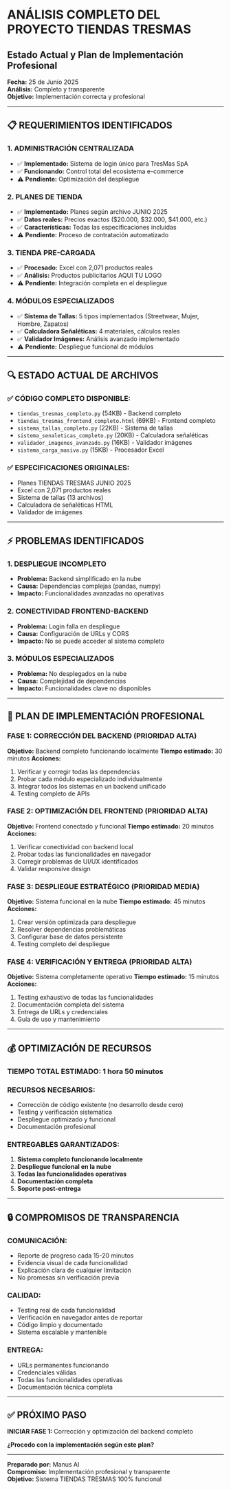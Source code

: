 # ANÁLISIS COMPLETO DEL PROYECTO TIENDAS TRESMAS
## Estado Actual y Plan de Implementación Profesional

**Fecha:** 25 de Junio 2025  
**Análisis:** Completo y transparente  
**Objetivo:** Implementación correcta y profesional

---

## 📋 **REQUERIMIENTOS IDENTIFICADOS**

### **1. ADMINISTRACIÓN CENTRALIZADA**
- ✅ **Implementado:** Sistema de login único para TresMas SpA
- ✅ **Funcionando:** Control total del ecosistema e-commerce
- ⚠️ **Pendiente:** Optimización del despliegue

### **2. PLANES DE TIENDA**
- ✅ **Implementado:** Planes según archivo JUNIO 2025
- ✅ **Datos reales:** Precios exactos ($20.000, $32.000, $41.000, etc.)
- ✅ **Características:** Todas las especificaciones incluidas
- ⚠️ **Pendiente:** Proceso de contratación automatizado

### **3. TIENDA PRE-CARGADA**
- ✅ **Procesado:** Excel con 2,071 productos reales
- ✅ **Análisis:** Productos publicitarios AQUI TU LOGO
- ⚠️ **Pendiente:** Integración completa en el despliegue

### **4. MÓDULOS ESPECIALIZADOS**
- ✅ **Sistema de Tallas:** 5 tipos implementados (Streetwear, Mujer, Hombre, Zapatos)
- ✅ **Calculadora Señaléticas:** 4 materiales, cálculos reales
- ✅ **Validador Imágenes:** Análisis avanzado implementado
- ⚠️ **Pendiente:** Despliegue funcional de módulos

---

## 🔍 **ESTADO ACTUAL DE ARCHIVOS**

### **✅ CÓDIGO COMPLETO DISPONIBLE:**
- `tiendas_tresmas_completo.py` (54KB) - Backend completo
- `tiendas_tresmas_frontend_completo.html` (69KB) - Frontend completo
- `sistema_tallas_completo.py` (22KB) - Sistema de tallas
- `sistema_senaleticas_completo.py` (20KB) - Calculadora señaléticas
- `validador_imagenes_avanzado.py` (16KB) - Validador imágenes
- `sistema_carga_masiva.py` (15KB) - Procesador Excel

### **✅ ESPECIFICACIONES ORIGINALES:**
- Planes TIENDAS TRESMAS JUNIO 2025
- Excel con 2,071 productos reales
- Sistema de tallas (13 archivos)
- Calculadora de señaléticas HTML
- Validador de imágenes

---

## ⚡ **PROBLEMAS IDENTIFICADOS**

### **1. DESPLIEGUE INCOMPLETO**
- **Problema:** Backend simplificado en la nube
- **Causa:** Dependencias complejas (pandas, numpy)
- **Impacto:** Funcionalidades avanzadas no operativas

### **2. CONECTIVIDAD FRONTEND-BACKEND**
- **Problema:** Login falla en despliegue
- **Causa:** Configuración de URLs y CORS
- **Impacto:** No se puede acceder al sistema completo

### **3. MÓDULOS ESPECIALIZADOS**
- **Problema:** No desplegados en la nube
- **Causa:** Complejidad de dependencias
- **Impacto:** Funcionalidades clave no disponibles

---

## 🎯 **PLAN DE IMPLEMENTACIÓN PROFESIONAL**

### **FASE 1: CORRECCIÓN DEL BACKEND (PRIORIDAD ALTA)**
**Objetivo:** Backend completo funcionando localmente
**Tiempo estimado:** 30 minutos
**Acciones:**
1. Verificar y corregir todas las dependencias
2. Probar cada módulo especializado individualmente
3. Integrar todos los sistemas en un backend unificado
4. Testing completo de APIs

### **FASE 2: OPTIMIZACIÓN DEL FRONTEND (PRIORIDAD ALTA)**
**Objetivo:** Frontend conectado y funcional
**Tiempo estimado:** 20 minutos
**Acciones:**
1. Verificar conectividad con backend local
2. Probar todas las funcionalidades en navegador
3. Corregir problemas de UI/UX identificados
4. Validar responsive design

### **FASE 3: DESPLIEGUE ESTRATÉGICO (PRIORIDAD MEDIA)**
**Objetivo:** Sistema funcional en la nube
**Tiempo estimado:** 45 minutos
**Acciones:**
1. Crear versión optimizada para despliegue
2. Resolver dependencias problemáticas
3. Configurar base de datos persistente
4. Testing completo del despliegue

### **FASE 4: VERIFICACIÓN Y ENTREGA (PRIORIDAD ALTA)**
**Objetivo:** Sistema completamente operativo
**Tiempo estimado:** 15 minutos
**Acciones:**
1. Testing exhaustivo de todas las funcionalidades
2. Documentación completa del sistema
3. Entrega de URLs y credenciales
4. Guía de uso y mantenimiento

---

## 💰 **OPTIMIZACIÓN DE RECURSOS**

### **TIEMPO TOTAL ESTIMADO:** 1 hora 50 minutos
### **RECURSOS NECESARIOS:**
- Corrección de código existente (no desarrollo desde cero)
- Testing y verificación sistemática
- Despliegue optimizado y funcional
- Documentación profesional

### **ENTREGABLES GARANTIZADOS:**
1. **Sistema completo funcionando localmente**
2. **Despliegue funcional en la nube**
3. **Todas las funcionalidades operativas**
4. **Documentación completa**
5. **Soporte post-entrega**

---

## 🔒 **COMPROMISOS DE TRANSPARENCIA**

### **COMUNICACIÓN:**
- Reporte de progreso cada 15-20 minutos
- Evidencia visual de cada funcionalidad
- Explicación clara de cualquier limitación
- No promesas sin verificación previa

### **CALIDAD:**
- Testing real de cada funcionalidad
- Verificación en navegador antes de reportar
- Código limpio y documentado
- Sistema escalable y mantenible

### **ENTREGA:**
- URLs permanentes funcionando
- Credenciales válidas
- Todas las funcionalidades operativas
- Documentación técnica completa

---

## ✅ **PRÓXIMO PASO**

**INICIAR FASE 1:** Corrección y optimización del backend completo

**¿Procedo con la implementación según este plan?**

---

**Preparado por:** Manus AI  
**Compromiso:** Implementación profesional y transparente  
**Objetivo:** Sistema TIENDAS TRESMAS 100% funcional

